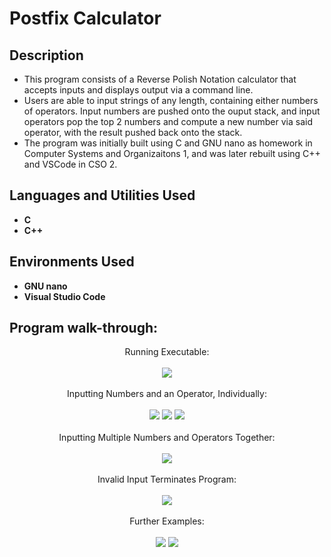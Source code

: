 <h1>Postfix Calculator</h1>

<h2>Description</h2>

 - This program consists of a Reverse Polish Notation calculator that accepts inputs and displays output via a command line.
 - Users are able to input strings of any length, containing either numbers of operators. Input numbers are pushed onto the ouput stack, and input operators pop the top 2 numbers and compute a new number via said operator, with the result pushed back onto the stack.
 - The program was initially built using C and GNU nano as homework in Computer Systems and Organizaitons 1, and was later rebuilt using C++ and VSCode in CSO 2.

<h2>Languages and Utilities Used</h2>

- <b>C</b>
- <b>C++</b>

<h2>Environments Used </h2>

- <b>GNU nano</b>
- <b>Visual Studio Code</b>

<h2>Program walk-through:</h2>

<p align="center">
Running Executable: <br/>
<br />
<img src="https://i.imgur.com/70AY84p.png"/>
<br />
<br />
Inputting Numbers and an Operator, Individually:  <br/>
<br />
<img src="https://i.imgur.com/O3rdUXJ.png"/>
<img src="https://i.imgur.com/ZyxmZJm.png"/>
<img src="https://i.imgur.com/zwpO59C.png"/>
<br />
<br />
Inputting Multiple Numbers and Operators Together: <br/>
<br />
<img src="https://i.imgur.com/wRXJdFb.png"/>
<br />
<br />
Invalid Input Terminates Program: <br />
<br />
<img src="https://i.imgur.com/wh5e6zt.png"/>
<br />
<br />
Further Examples: <br />
<br />
<img src="https://i.imgur.com/zMIrBxZ.png"/>
<img src="https://i.imgur.com/Yh60xbg.png"/>
</p>

<!--
 ```diff
- text in red
+ text in green
! text in orange
# text in gray
@@ text in purple (and bold)@@
```
--!>
